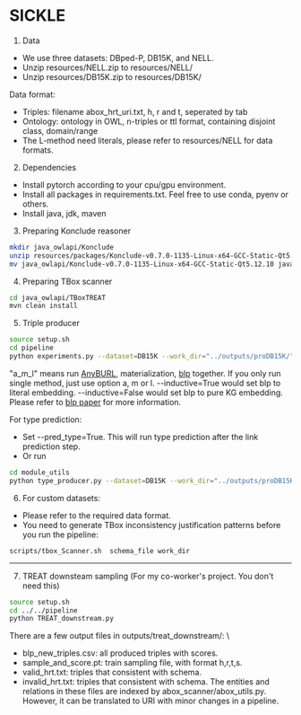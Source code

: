 # SICKLE
1. Data
- We use three datasets: DBped-P, DB15K, and NELL. 
- Unzip resources/NELL.zip to resources/NELL/
- Unzip resources/DB15K.zip to resources/DB15K/

Data format:
- Triples: filename abox_hrt_uri.txt, h, r and t, seperated by tab
- Ontology: ontology in OWL, n-triples or ttl format, containing disjoint class, domain/range
- The L-method need literals, please refer to resources/NELL for data formats.

2. Dependencies
- Install pytorch according to your cpu/gpu environment.
- Install all packages in requirements.txt. Feel free to use conda, pyenv or others.
- Install java, jdk, maven
3. Preparing Konclude reasoner
```bash
mkdir java_owlapi/Konclude
unzip resources/packages/Konclude-v0.7.0-1135-Linux-x64-GCC-Static-Qt5.12.10.zip -d java_owlapi
mv java_owlapi/Konclude-v0.7.0-1135-Linux-x64-GCC-Static-Qt5.12.10 java_owlapi/Konclude 
```
4. Preparing TBox scanner
```bash
cd java_owlapi/TBoxTREAT
mvn clean install
```

5. Triple producer
```bash
source setup.sh
cd pipeline
python experiments.py --dataset=DB15K --work_dir="../outputs/proDB15K/"  --produce=True --silver_eval=False --pred_type=False --pipeline=a_m_l --loops=1 --rel_model=complex --inductive=False --parallel=True --schema_aware_sampling=False 
```
"a_m_l" means run [AnyBURL](https://web.informatik.uni-mannheim.de/AnyBURL/), materialization, [blp](https://github.com/dfdazac/blp) together. If you only run single method, just use option a, m or l.
--inductive=True would set blp to literal embedding. --inductive=False would set blp to pure KG embedding. Please refer to [blp paper](https://arxiv.org/abs/2010.03496) for more information.

For type prediction:
- Set --pred_type=True. This will run type prediction after the link prediction step.
- Or run 
```bash
cd module_utils
python type_producer.py --dataset=DB15K --work_dir="../outputs/proDB15K/a_m_l/
```
6. For custom datasets:
- Please refer to the required data format.
- You need to generate TBox inconsistency justification patterns before you run the pipeline:
```
scripts/tbox_Scanner.sh  schema_file work_dir
```
----------------------------------------------

7. TREAT downsteam sampling (For my co-worker's project. You don't need this)

```bash
source setup.sh
cd ../../pipeline 
python TREAT_downstream.py
```
There are a few output files in outputs/treat_downstream/: \
- blp_new_triples.csv: all produced triples with scores. 
- sample_and_score.pt: train sampling file, with format h,r,t,s. 
- valid_hrt.txt: triples that consistent with schema. 
- invalid_hrt.txt: triples that consistent with schema. 
The entities and relations in these files are indexed by abox_scanner/abox_utils.py. However, it can be translated to URI with minor changes in a pipeline.



